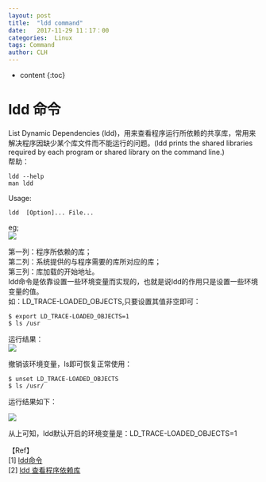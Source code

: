 ```yaml
---
layout: post
title:  "ldd command"
date:   2017-11-29 11：17：00
categories:  Linux
tags: Command
author: CLH
---
```


* content
{:toc}

# ldd 命令 #
List Dynamic Dependencies (ldd)，用来查看程序运行所依赖的共享库，常用来解决程序因缺少某个库文件而不能运行的问题。(ldd prints the shared libraries required by each program or shared library on the command line.)     
帮助：   

	ldd --help    
	man ldd     

Usage:     
	
	ldd  [Option]... File...     

eg;    
![](https://i.imgur.com/gH1bnTP.png)     

第一列：程序所依赖的库；    
第二列：系统提供的与程序需要的库所对应的库；      
第三列：库加载的开始地址。    
ldd命令是依靠设置一些环境变量而实现的，也就是说ldd的作用只是设置一些环境变量的值。       
如：LD_TRACE-LOADED_OBJECTS,只要设置其值非空即可：    

	$ export LD_TRACE-LOADED_OBJECTS=1     
	$ ls /usr

运行结果：      
![](https://i.imgur.com/GIx6mOi.png)     

撤销该环境变量，ls即可恢复正常使用：    

	$ unset LD_TRACE-LOADED_OBJECTS      
	$ ls /usr/          

运行结果如下：     

![](https://i.imgur.com/2kKROwd.png)      

从上可知，ldd默认开启的环境变量是：LD_TRACE-LOADED_OBJECTS=1    


【Ref】    
[1] [ldd命令](https://www.cnblogs.com/wanghetao/p/3779611.html)    
[2] [ldd 查看程序依赖库](http://linuxtools-rst.readthedocs.io/zh_CN/latest/tool/ldd.html)